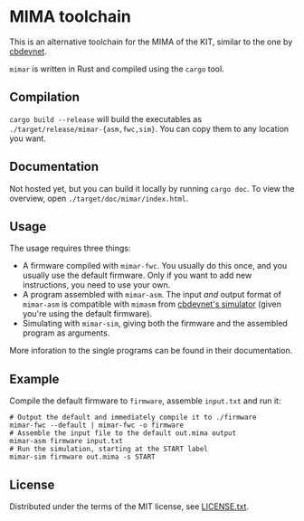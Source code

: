 MIMA toolchain
==============

This is an alternative toolchain for the MIMA of the KIT, similar to the one by [cbdevnet][cbdevnet].

`mimar` is written in Rust and compiled using the `cargo` tool.

Compilation
-----------

`cargo build --release` will build the executables as
`./target/release/mimar-{asm,fwc,sim}`. You can copy them to any location you
want.

Documentation
-------------

Not hosted yet, but you can build it locally by running `cargo doc`. To view the
overview, open `./target/doc/mimar/index.html`.

Usage
-----

The usage requires three things:

* A firmware compiled with `mimar-fwc`. You usually do this once, and you
  usually use the default firmware. Only if you want to add new instructions,
  you need to use your own.
* A program assembled with `mimar-asm`. The input *and* output format of
  `mimar-asm` is compatible with `mimasm` from [cbdevnet's simulator][cbdevnet]
  (given you're using the default firmware).
* Simulating with `mimar-sim`, giving both the firmware and the assembled
  program as arguments.

More inforation to the single programs can be found in their documentation.

Example
-------

Compile the default firmware to `firmware`, assemble `input.txt`  and run it:

```
# Output the default and immediately compile it to ./firmware
mimar-fwc --default | mimar-fwc -o firmware
# Assemble the input file to the default out.mima output
mimar-asm firmware input.txt
# Run the simulation, starting at the START label
mimar-sim firmware out.mima -s START
```

License
-------

Distributed under the terms of the MIT license, see [LICENSE.txt](LICENSE.txt).

[cbdevnet]: https://github.com/cbdevnet/mima
